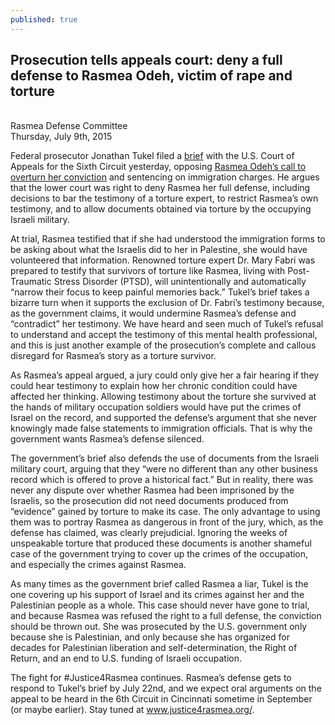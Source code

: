 ```yaml
---
published: true
---
```


## Prosecution tells appeals court: deny a full defense to Rasmea Odeh, victim of rape and torture
<br>Rasmea Defense Committee
<br>Thursday, July 9th, 2015

Federal prosecutor Jonathan Tukel filed a [brief](http://justice4rasmea.org/assets/img/Tukel.pdf) with the U.S. Court of Appeals for the Sixth Circuit yesterday, opposing [Rasmea Odeh’s call to overturn her conviction](http://justice4rasmea.org/news/2015/06/09/rasmea-odeh-appeals-conviction-and-sentencing/) and sentencing on immigration charges.  He argues that the lower court was right to deny Rasmea her full defense, including decisions to bar the testimony of a torture expert, to restrict Rasmea’s own testimony, and to allow documents obtained via torture by the occupying Israeli military. 

At trial, Rasmea testified that if she had understood the immigration forms to be asking about what the Israelis did to her in Palestine, she would have volunteered that information. Renowned torture expert Dr. Mary Fabri was prepared to testify that survivors of torture like Rasmea, living with Post-Traumatic Stress Disorder (PTSD), will unintentionally and automatically “narrow their focus to keep painful memories back.” Tukel’s brief takes a bizarre turn when it supports the exclusion of Dr. Fabri’s testimony because, as the government claims, it would undermine Rasmea’s defense and “contradict” her testimony. We have heard and seen much of Tukel’s refusal to understand and accept the testimony of this mental health professional, and this is just another example of the prosecution’s complete and callous disregard for Rasmea’s story as a torture survivor.

As Rasmea’s appeal argued, a jury could only give her a fair hearing if they could hear testimony to explain how her chronic condition could have affected her thinking. Allowing testimony about the torture she survived at the hands of military occupation soldiers would have put the crimes of Israel on the record, and supported the defense’s argument that she never knowingly made false statements to immigration officials. That is why the government wants Rasmea’s defense silenced.

The government’s brief also defends the use of documents from the Israeli military court, arguing that they “were no different than any other business record which is offered to prove a historical fact.” But in reality, there was never any dispute over whether Rasmea had been imprisoned by the Israelis, so the prosecution did not need documents produced from “evidence” gained by torture to make its case. The only advantage to using them was to portray Rasmea as dangerous in front of the jury, which, as the defense has claimed, was clearly prejudicial. Ignoring the weeks of unspeakable torture that produced these documents is another shameful case of the government trying to cover up the crimes of the occupation, and especially the crimes against Rasmea.

As many times as the government brief called Rasmea a liar, Tukel is the one covering up his support of Israel and its crimes against her and the Palestinian people as a whole. This case should never have gone to trial, and because Rasmea was refused the right to a full defense, the conviction should be thrown out. She was prosecuted by the U.S. government only because she is Palestinian, and only because she has organized for decades for Palestinian liberation and self-determination, the Right of Return, and an end to U.S. funding of Israeli occupation.

The fight for #Justice4Rasmea continues. Rasmea’s defense gets to respond to Tukel’s brief by July 22nd, and we expect oral arguments on the appeal to be heard in the 6th Circuit in Cincinnati sometime in September (or maybe earlier). Stay tuned at www.justice4rasmea.org/.
